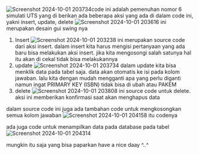 ![Screenshot 2024-10-01 203734](https://github.com/user-attachments/assets/025bc3ae-495c-4a89-b050-91efff5dac68)code ini adalah pemenuhan nomor 6 simulati UTS yang di berikan
ada beberapa aksi yang ada di dalam code ini, yakni insert, update, delete
![Screenshot 2024-10-01 203616](https://github.com/user-attachments/assets/d743077d-4b12-439e-b523-676003b30a75)
ini merupakan desain gui swing nya
1. Insert
![Screenshot 2024-10-01 203238](https://github.com/user-attachments/assets/79255dab-2337-411c-bd9d-575a4f28479b)
ini merupakan source code dari aksi insert.
dalam insert kita harus mengisi pertanyaan yang ada baru bisa melakukan aksi insert. jika kita mengosongi salah satunya hal itu akan di cekal tidak bisa melakukannya
3. update
  ![Screenshot 2024-10-01 203734](https://github.com/user-attachments/assets/d2e7b3cb-1db8-4b7e-8e27-aac66cf07c04)
 dalam update kita bisa menklik data pada tabel saja. data akan otomatis ke isi pada kolom jawaban. lalu kita dengan mudah mengganti apa yang perlu diganti
namun ingat PRIMARY KEY (ISBN) tidak bisa di ubah atau PAKEM
5. delete
   ![Screenshot 2024-10-01 203808](https://github.com/user-attachments/assets/487d5e3f-cc7e-4bc6-b322-7d3203867065)
ini source code untuk delete. aksi ini memberikan konfirmasi saat akan menghapus data

dalam source code ini juga ada tambahan code untuk mengkosongkan semua kolom jawaban
![Screenshot 2024-10-01 204158](https://github.com/user-attachments/assets/8b5cf858-c2d1-441d-9e71-e5cdf24fcd7d)
itu codenya

ada juga code untuk menampilkan data pada database pada tabel
![Screenshot 2024-10-01 204314](https://github.com/user-attachments/assets/a8d9dbdb-9c0b-4936-ac74-7a39242ef547)


mungkin itu saja yang bisa paparkan
have a nice daay ^..^
